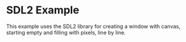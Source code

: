 # SDL2 Example

This example uses the SDL2 library for creating a window with canvas, starting empty and filling with pixels, line by line.
